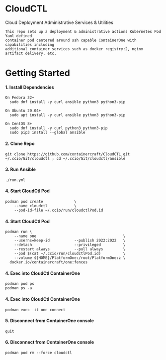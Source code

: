 # CloudCTL
Cloud Deployment Administrative Services & Utilities

```
This repo sets up a deployment & administrative actions Kubernetes Pod Yaml defined 
container pod centered around ssh capable ContainerOne with capabilities including
additional container services such as docker registry:2, nginx artifact delivery, etc.
```

# Getting Started
####  1. Install Dependencies
```
On Fedora 32+
  sudo dnf install -y curl ansible python3 python3-pip

On Ubuntu 20.04+
  sudo apt install -y curl ansible python3 python3-pip

On CentOS 8+
  sudo dnf install -y curl python3 python3-pip
  sudo pip3 install --global ansible
```
####  2. Clone Repo
```
git clone https://github.com/containercraft/CloudCTL.git ~/.ccio/Git/cloudctl ; cd ~/.ccio/Git/cloudctl/ansible
```
####  3. Run Ansible
```
./run.yml
```
####  4. Start CloudCtl Pod
```
podman pod create              \
    --name cloudctl            \
    --pod-id-file ~/.ccio/run/cloudctlPod.id
```
####  4. Start CloudCtl Pod
```
podman run \
    --name one                                       \
    --userns=keep-id           --publish 2022:2022   \
    --detach                   --privileged          \
    --restart always           --pull always         \
    --pod $(cat ~/.ccio/run/cloudctlPod.id)          \
    --volume ${HOME}/PlatformOne:/root/PlatformOne:z \
  docker.io/containercraft/one:fences
```
####  4. Exec into CloudCtl ContainerOne
```
podman pod ps
podman ps -a
```
####  4. Exec into CloudCtl ContainerOne
```
podman exec -it one connect
```
####  5. Disconnect from ContainerOne console
```
quit
```
####  6. Disconnect from ContainerOne console
```
podman pod rm --force cloudctl
```
